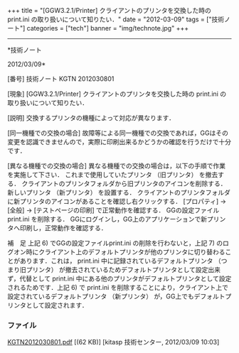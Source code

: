 ﻿+++
title = "[GGW3.2.1/Printer] クライアントのプリンタを交換した時の print.ini の取り扱いについて知りたい．"
date = "2012-03-09"
tags = ["技術ノート"]
categories = ["tech"]
banner = "img/technote.jpg"
+++

-----------------------------------------------------------------------------------------------------------------------------

*技術ノート

2012/03/09*


[番号]
技術ノート KGTN 2012030801

[現象]
[GGW3.2.1/Printer] クライアントのプリンタを交換した時の print.ini
の取り扱いについて知りたい．

[説明]
交換するプリンタの機種によって対応が異なります．

[同一機種での交換の場合]
故障等による同一機種での交換であれば，GGはその変更を認識できませんので，実際に印刷出来るかどうかの確認を行うだけで十分です．

[異なる機種での交換の場合]
異なる機種での交換の場合は，以下の手順で作業を実施して下さい．
これまで使用していたプリンタ （旧プリンタ） を撤去する．
クライアントのプリンタフォルダから旧プリンタのアイコンを削除する．
新しいプリンタ （新プリンタ） を設置する．
クライアントのプリンタフォルダに新プリンタのアイコンがあることを確認し右クリックする．
[プロパティ] → [全般] → [テストページの印刷]
で正常動作を確認する．
GGの設定ファイルprint.ini を削除する．
GGにログインし，GG上のアプリケーションで新プリンタへ印刷し，正常動作を確認する．

補　足
上記 6) でGGの設定ファイルprint.ini の削除を行わないと，上記 7)
のログオン時にクライアント上のデフォルトプリンタが他のプリンタに切り替わることがあります．これは，
print.ini 中に記録されているデフォルトプリンタ （つまり旧プリンタ）
が撤去されているためデフォルトプリンタとして設定出来ず，代替として
print.ini
中にある他のプリンタがデフォルトプリンタとして設定されるためです．上記
6) で print.ini
を削除することにより，クライアント上で設定されているデフォルトプリンタ
（新プリンタ） が，GG上でもデフォルトプリンタとして設定されます．


### ファイル

 
 


[KGTN2012030801.pdf](http://techreport.kitasp.net/attachments/download/864/KGTN2012030801.pdf)
 [(62 KB)] [kitasp 技術センター, 2012/03/09
10:03]


 


 

